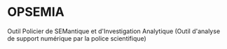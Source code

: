 # OPSEMIA
Outil Policier de SEMantique et d'Investigation Analytique (Outil d'analyse de support numérique par la police scientifique) 
